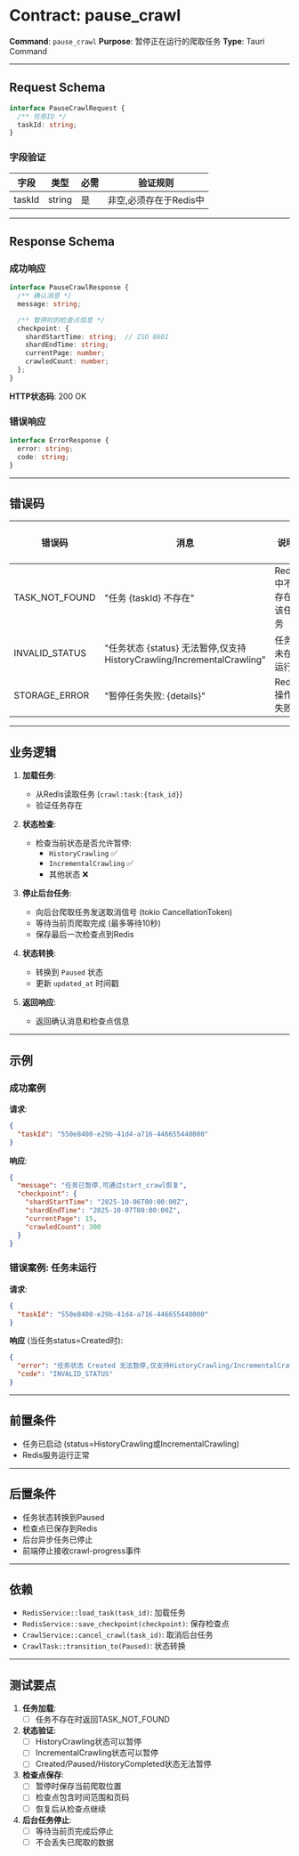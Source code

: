 # Contract: pause_crawl

**Command**: `pause_crawl`
**Purpose**: 暂停正在运行的爬取任务
**Type**: Tauri Command

---

## Request Schema

```typescript
interface PauseCrawlRequest {
  /** 任务ID */
  taskId: string;
}
```

### 字段验证

| 字段 | 类型 | 必需 | 验证规则 |
|-----|------|------|---------|
| taskId | string | 是 | 非空,必须存在于Redis中 |

---

## Response Schema

### 成功响应

```typescript
interface PauseCrawlResponse {
  /** 确认消息 */
  message: string;

  /** 暂停时的检查点信息 */
  checkpoint: {
    shardStartTime: string;  // ISO 8601
    shardEndTime: string;
    currentPage: number;
    crawledCount: number;
  };
}
```

**HTTP状态码**: 200 OK

### 错误响应

```typescript
interface ErrorResponse {
  error: string;
  code: string;
}
```

---

## 错误码

| 错误码 | 消息 | 说明 | HTTP状态码 |
|-------|------|------|-----------|
| TASK_NOT_FOUND | "任务 {taskId} 不存在" | Redis中不存在该任务 | 404 |
| INVALID_STATUS | "任务状态 {status} 无法暂停,仅支持HistoryCrawling/IncrementalCrawling" | 任务未在运行 | 400 |
| STORAGE_ERROR | "暂停任务失败: {details}" | Redis操作失败 | 500 |

---

## 业务逻辑

1. **加载任务**:
   - 从Redis读取任务 (`crawl:task:{task_id}`)
   - 验证任务存在

2. **状态检查**:
   - 检查当前状态是否允许暂停:
     - `HistoryCrawling` ✅
     - `IncrementalCrawling` ✅
     - 其他状态 ❌

3. **停止后台任务**:
   - 向后台爬取任务发送取消信号 (tokio CancellationToken)
   - 等待当前页爬取完成 (最多等待10秒)
   - 保存最后一次检查点到Redis

4. **状态转换**:
   - 转换到 `Paused` 状态
   - 更新 `updated_at` 时间戳

5. **返回响应**:
   - 返回确认消息和检查点信息

---

## 示例

### 成功案例

**请求**:
```json
{
  "taskId": "550e8400-e29b-41d4-a716-446655440000"
}
```

**响应**:
```json
{
  "message": "任务已暂停,可通过start_crawl恢复",
  "checkpoint": {
    "shardStartTime": "2025-10-06T00:00:00Z",
    "shardEndTime": "2025-10-07T00:00:00Z",
    "currentPage": 15,
    "crawledCount": 300
  }
}
```

### 错误案例: 任务未运行

**请求**:
```json
{
  "taskId": "550e8400-e29b-41d4-a716-446655440000"
}
```

**响应** (当任务status=Created时):
```json
{
  "error": "任务状态 Created 无法暂停,仅支持HistoryCrawling/IncrementalCrawling",
  "code": "INVALID_STATUS"
}
```

---

## 前置条件

- 任务已启动 (status=HistoryCrawling或IncrementalCrawling)
- Redis服务运行正常

---

## 后置条件

- 任务状态转换到Paused
- 检查点已保存到Redis
- 后台异步任务已停止
- 前端停止接收crawl-progress事件

---

## 依赖

- `RedisService::load_task(task_id)`: 加载任务
- `RedisService::save_checkpoint(checkpoint)`: 保存检查点
- `CrawlService::cancel_crawl(task_id)`: 取消后台任务
- `CrawlTask::transition_to(Paused)`: 状态转换

---

## 测试要点

1. **任务加载**:
   - [ ] 任务不存在时返回TASK_NOT_FOUND

2. **状态验证**:
   - [ ] HistoryCrawling状态可以暂停
   - [ ] IncrementalCrawling状态可以暂停
   - [ ] Created/Paused/HistoryCompleted状态无法暂停

3. **检查点保存**:
   - [ ] 暂停时保存当前爬取位置
   - [ ] 检查点包含时间范围和页码
   - [ ] 恢复后从检查点继续

4. **后台任务停止**:
   - [ ] 等待当前页完成后停止
   - [ ] 不会丢失已爬取的数据
